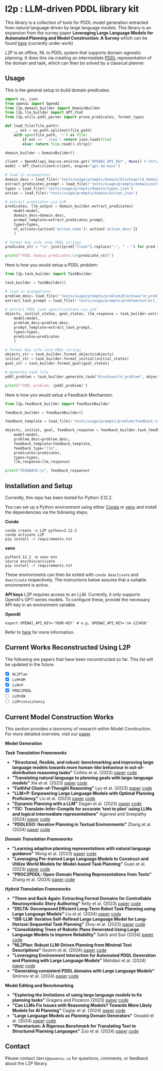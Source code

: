 # l2p : LLM-driven PDDL library kit

This library is a collection of tools for PDDL model generation extracted from natural language driven by large language models. This library is an expansion from the survey paper **Leveraging Large Language Models for Automated Planning and Model Construction: A Survey** which can be found [here](https://puginarug.com) (currently under work)

L2P is an offline, NL to PDDL system that supports domain-agnostic planning. It does this via creating an intermediate [PDDL](https://planning.wiki/guide/whatis/pddl) representation of the domain and task, which can then be solved by a classical planner. 

## Usage

This is the general setup to build domain predicates:
```python
import os, json
from openai import OpenAI
from l2p.domain_builder import DomainBuilder
from l2p.llm_builder import GPT_Chat
from l2p.utils.pddl_parser import prune_predicates, format_types

def load_file(file_path):
    _, ext = os.path.splitext(file_path)
    with open(file_path, 'r') as file:
        if ext == '.json': return json.load(file)
        else: return file.read().strip()

domain_builder = DomainBuilder()

client = OpenAI(api_key=os.environ.get('OPENAI_API_KEY', None)) # REPLACE WITH YOUR OWN OPENAI API KEY 
model = GPT_Chat(client=client, engine="gpt-4o-mini")

# load in assumptions
domain_desc = load_file(r'tests/usage/prompts/domain/blocksworld_domain.txt')
extract_predicates_prompt = load_file(r'tests/usage/prompts/domain/extract_predicates.txt')
types = load_file(r'tests/usage/prompts/domain/types.json')
action = load_file(r'tests/usage/prompts/domain/action.json')

# extract predicates via LLM
predicates, llm_output = domain_builder.extract_predicates(
    model=model,
    domain_desc=domain_desc,
    prompt_template=extract_predicates_prompt,
    types=types,
    nl_actions={action['action_name']: action['action_desc']}
    )

# format key info into PDDL strings
predicate_str = "\n".join([pred["clean"].replace(":", " ; ") for pred in predicates])

print(f"PDDL domain predicates:\n{predicate_str}")
```

Here is how you would setup a PDDL problem:
```python
from l2p.task_builder import TaskBuilder

task_builder = TaskBuilder()

# load in assumptions
problem_desc= load_file(r'tests/usage/prompts/problem/blocksworld_problem.txt')
extract_task_prompt = load_file(r'tests/usage/prompts/problem/extract_task.txt')

# extract PDDL task specifications via LLM
objects, initial_states, goal_states, llm_response = task_builder.extract_task(
    model=model,
    problem_desc=problem_desc,
    prompt_template=extract_task_prompt,
    types=types,
    predicates=predicates
    )

# format key info into PDDL strings
objects_str = task_builder.format_objects(objects)
initial_str = task_builder.format_initial(initial_states)
goal_str = task_builder.format_goal(goal_states)

# generate task file
pddl_problem = task_builder.generate_task("blocksworld_problem", objects_str, initial_str, goal_str)

print(f"PDDL problem: {pddl_problem}")
```

Here is how you would setup a Feedback Mechanism:
```python
from l2p.feedback_builder import FeedbackBuilder

feedback_builder = FeedbackBuilder()

feedback_template = load_file(r'tests/usage/prompts/problem/feedback.txt')

objects, initial, goal, feedback_response = feedback_builder.task_feedback(
    model=model, 
    problem_desc=problem_desc, 
    feedback_template=feedback_template, 
    feedback_type="llm", 
    predicates=predicates,
    types=types, 
    llm_response=llm_response)

print("FEEDBACK:\n", feedback_response)
```


## Installation and Setup
Currently, this repo has been tested for Python 3.12.2.

You can set up a Python environment using either [Conda](https://conda.io) or [venv](https://docs.python.org/3/library/venv.html) and install the dependencies via the following steps.

**Conda**
```
conda create -n L2P python=3.12.2
conda activate L2P
pip install -r requirements.txt
```

**venv**
```
python3.12.2 -m venv env
source env/bin/activate
pip install -r requirements.txt
``` 

These environments can then be exited with `conda deactivate` and `deactivate` respectively. The instructions below assume that a suitable environemnt is active. 

**API keys**
L2P requires access to an LLM. Currently, it only supports OpenAI's GPT-series models. To configure these, provide the necessary API-key in an environment variable.

**OpenAI**
```
export OPENAI_API_KEY='YOUR-KEY' # e.g. OPENAI_API_KEY='sk-123456'
```

Refer to [here](https://platform.openai.com/docs/quickstart) for more information.

## Current Works Reconstructed Using L2P
The following are papers that have been reconstructed so far. This list will be updated in the future.

- [x] `NL2Plan`
- [x] `LLM+DM` 
- [x] `LLM+P`
- [x] `PROC2PDDL`
- [ ] `LLM+EW`
- [ ] `LLM+consistency`

## Current Model Construction Works
This section provides a taxonomy of research within Model Construction. For more detailed overview, visit our [paper](https://puginarug.com).

**Model Generation**

***Task Translation Frameworks***
- **"Structured, flexible, and robust: benchmarking and improving large language models towards more human-like behaviour in out-of-distribution reasoning tasks"** Collins et al. (2022) [paper](https://arxiv.org/abs/2205.05718) [code](https://github.com/collinskatie/structured_flexible_and_robust)
- **"Translating natural language to planning goals with large-language models"** Xie et al. (2023) [paper](https://arxiv.org/abs/2302.05128) [code](https://github.com/clear-nus/gpt-pddl)
- **"Faithful Chain-of-Thought Reasoning"** Lyu et al. (2023) [paper](https://arxiv.org/abs/2301.13379) [code](https://github.com/veronica320/faithful-cot)
- **"LLM+P: Empowering Large Language Models with Optimal Planning Proficiency"** Liu et al. (2023) [paper](https://arxiv.org/abs/2304.11477) [code](https://github.com/Cranial-XIX/llm-pddl)
- **"Dynamic Planning with a LLM"** Dagan et al. (2023) [paper](https://arxiv.org/abs/2308.06391) [code](https://github.com/itl-ed/llm-dp)
- **"TIC: Translate-Infer-Compile for accurate 'text to plan' using LLMs and logical intermediate representations"** Agarwal and Sreepathy (2024) [paper](https://arxiv.org/abs/2402.06608) [code](N/A)
- **"PDDLEGO: Iterative Planning in Textual Environments"** Zhang et al. (2024) [paper](https://arxiv.org/abs/2405.19793) [code](https://github.com/zharry29/nl-to-pddl)

***Domain Translation Frameworks***
- **"Learning adaptive planning representations with natural language guidance"** Wong et al. (2023) [paper](https://arxiv.org/abs/2312.08566) [code](N/A)
- **"Leveraging Pre-trained Large Language Models to Construct and Utilize World Models for Model-based Task Planning"** Guan et al. (2023) [paper](https://arxiv.org/abs/2305.14909) [code](https://github.com/GuanSuns/LLMs-World-Models-for-Planning)
- **"PROC2PDDL: Open-Domain Planning Representations from Texts"** Zhang et al. (2024) [paper](https://arxiv.org/abs/2403.00092) [code](https://github.com/zharry29/proc2pddl)

***Hybrid Translation Frameworks***
- **"There and Back Again: Extracting Formal Domains for Controllable Neurosymbolic Story Authoring"** Kelly et al. (2023) [paper](https://ojs.aaai.org/index.php/AIIDE/article/view/27502/27275) [code](https://github.com/alex-calderwood/there-and-back)
- **"DELTA: Decomposed Efficient Long-Term Robot Task Planning using Large Language Models"** Liu et al. (2024) [paper](https://arxiv.org/abs/2404.03275) [code](N/A)
- **"ISR-LLM: Iterative Self-Refined Large Language Model for Long-Horizon Sequential Task Planning"** Zhou et al. (2023) [paper](https://arxiv.org/abs/2308.13724) [code](https://github.com/ma-labo/ISR-LLM)
- **"Consolidating Trees of Robotic Plans Generated Using Large Language Models to Improve Reliability"** Sakib and Sun (2024) [paper](https://arxiv.org/abs/2401.07868) [code](N/A)
- **"NL2Plan: Robust LLM-Driven Planning from Minimal Text Descriptions"** Gestrin et al. (2024) [paper](https://arxiv.org/abs/2405.04215) [code](https://github.com/mrlab-ai/NL2Plan)
- **"Leveraging Environment Interaction for Automated PDDL Generation and Planning with Large Language Models"** Mahdavi et al. (2024) [paper](https://arxiv.org/abs/2407.12979) [code]()
- **"Generating consistent PDDL domains with Large Language Models"** Smirnov et al. (2024) [paper](https://arxiv.org/abs/2404.07751) [code](N/A)

**Model Editing and Benchmarking**
- **"Exploring the limitations of using large language models to fix planning tasks"** Gragera and Pozanco (2023) [paper](https://icaps23.icaps-conference.org/program/workshops/keps/KEPS-23_paper_3645.pdf) [code](N/A)
- **"Can LLMs Fix Issues with Reasoning Models? Towards More Likely Models for AI Planning"** Caglar et al. (2024) [paper](https://arxiv.org/abs/2311.13720) [code](N/A)
- **"Large Language Models as Planning Domain Generators"** Oswald et al. (2024) [paper](https://arxiv.org/abs/2405.06650) [code](https://github.com/IBM/NL2PDDL)
- **"Planetarium: A Rigorous Benchmark for Translating Text to Structured Planning Languages"** Zuo et al. (2024) [paper](https://arxiv.org/abs/2407.03321) [code](https://github.com/batsresearch/planetarium)

## Contact
Please contact `20mt1@queensu.ca` for questions, comments, or feedback about the L2P library.
